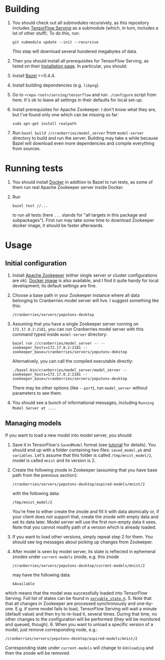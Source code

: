# Building

1. You should check out all submodules recursively, as this repository
   includes [TensorFlow Serving](https://github.com/tensorflow/serving) as a
   submodule (which, in turn, includes a lot of other stuff). To do this, run:

   ~~~shell
   git submodule update --init --recursive
   ~~~
   
   This step will download several hundered megabytes of data.

2. Then you should install all prerequisites for TensorFlow Serving, as listed
on their [Installation page](https://tensorflow.github.io/serving/setup#prerequisites).
In particular, you should:
  1. Install [Bazel](https://bazel.build) >=0.4.4.
  2. Install building dependencies (e.g. `libpng`).
  3. Go to `<repo-root>/serving/tensorflow` and run `./configure` script from
     here. It's ok to leave all settings in their defaults for local set-up.
3. Install prerequisites for Apache Zookeeper. I don't know what they are,
   but I've found only one which can be missing so far:

   ~~~shell
   sudo apt-get install realpath
   ~~~
4. Run `bazel build //cranberries/model_server` from `model-server`
   directory to build and run the server. Building may take a while because
   Bazel will download even more dependencies and compile everything from
   sources.

# Running tests

1. You should install [Docker](https://www.docker.com/) in addition to Bazel to
   run tests, as some of them run real Apache Zookeeper server inside Docker.
2. Run

   ~~~shell
   bazel test //...
   ~~~

   to run all tests (here `...` stands for "all targets in this package and
   subpackages"). First run may take some time to download Zookeeper docker
   image, it should be faster afterwards.

# Usage

## Initial configuration

1. Install [Apache Zookeeper](http://zookeeper.apache.org/) (either single
   server or cluster configurations are ok).
   [Docker image](https://hub.docker.com/_/zookeeper/) is also available, and
   I find it quite handy for local development; its default settings are fine.
2. Choose a base path in your Zookeeper instance where all data belonging to
   Cranberries model server will live. I suggest something like this:

   ~~~
   /cranberries/servers/yeputons-desktop
   ~~~
3. Assuming that you have a single Zookeeper server running on
   `172.17.0.2:2181`, you can run Cranberries model server with this command
   typed inside `model-server` directory:

   ~~~shell
   bazel run //cranberries/model_server -- --zookeeper_hosts=172.17.0.2:2181 --zookeeper_base=/cranberries/servers/yeputons-dekstop
   ~~~

   Alternatively, you can call the compiled executable directly:
   ~~~shell
   ./bazel-bin/cranberries/model_server/model_server --zookeeper_hosts=172.17.0.2:2181 --zookeeper_base=/cranberries/servers/yeputons-desktop
   ~~~

   There may be other options (like `--port`), run `model_server` without
   parameters to see them.
4. You should see a bunch of informational messages, including
   `Running Model Server at ...`.

## Managing models

If you want to load a new model into model server, you should:

1. Save it in TensorFlow's `SavedModel` format (see [tutorial](https://tensorflow.github.io/serving/serving_basic)
   for details). You should end up with a folder containing
   two files: `saved_model.pb` and `variables`. Let's assume that this folder
   is called `/tmp/mnist_model/2`, model is called `mnist` and its version is 2.
2. Create the following znode in Zookeeper (assuming that you have base path
   from the previous section):

   ~~~
   /cranberries/servers/yeputons-desktop/aspired-models/mnist/2
   ~~~

   with the following data:
   ~~~
   /tmp/mnist_model/2
   ~~~

   You're free to either create the znode and fill it with data atomically or,
   if your client does not support that, create the znode with empty data and
   set its data later. Model server will use the first non-empty data it sees.
   Note that you cannot modify path of a version which is already loaded.
3. If you want to load other versions, simply repeat step 2 for them. You
   should see log messages about picking up changes from Zookeeper.
4. After model is seen by model server, its state is reflected in ephemeral
   znodes under `current-models` znode, e.g. this znode

   ~~~
   /cranberries/servers/yeputons-desktop/current-models/mnist/2
   ~~~

   may have the following data:

   ~~~
   kAvailable
   ~~~

  which means that the model was successfully loaded into TensorFlow Serving.
  Full list of states can be found in [`servable_state.h`](https://github.com/tensorflow/serving/blob/48dfb5581a621c7a6e038df3415e0eff02edb043/tensorflow_serving/core/servable_state.h#L38-L64).
5. Note that that all changes in Zookeeper are processed synchronously and
   one-by-one. E.g. if some model fails to load, TensorFlow Serving will wait
   a minute (default value) and then try to re-load it, several times. During
   that time, no other changes to the configuration will be performed (they
   will be monitored and queued, though).
6. When you want to unload a specific version of a model, just remove
   corresponding node, e.g.:

   ~~~
   /cranberries/servers/yeputons-desktop/aspired-models/mnist/2
   ~~~

   Corresponding state under `current-models` will change to `kUnloading`
   and then the znode will be removed.
